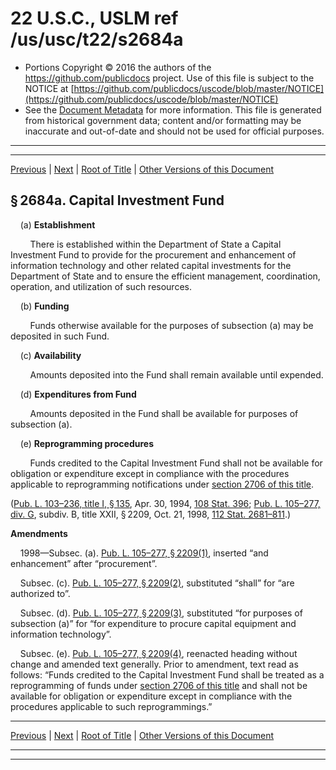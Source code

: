 ---
---

# 22 U.S.C., USLM ref /us/usc/t22/s2684a

* Portions Copyright © 2016 the authors of the https://github.com/publicdocs project.
  Use of this file is subject to the NOTICE at [https://github.com/publicdocs/uscode/blob/master/NOTICE](https://github.com/publicdocs/uscode/blob/master/NOTICE)
* See the [Document Metadata](././../../../..//README.md) for more information.
  This file is generated from historical government data; content and/or formatting may be inaccurate and out-of-date and should not be used for official purposes.

----------
----------

[Previous](./../../../..//us/usc/t22/ch38/m__us_usc_t22_s2684.md) | [Next](./../../../..//us/usc/t22/ch38/m__us_usc_t22_s2685.md) | [Root of Title](./../../../../) | [Other Versions of this Document](https://publicdocs.github.io/go/links?ns=uslm&ref=%2Fus%2Fusc%2Ft22%2Fs2684a)

## § 2684a. Capital Investment Fund

    (a) __Establishment__ 

        There is established within the Department of State a Capital Investment Fund to provide for the procurement and enhancement of information technology and other related capital investments for the Department of State and to ensure the efficient management, coordination, operation, and utilization of such resources.

    (b) __Funding__ 

        Funds otherwise available for the purposes of subsection (a) may be deposited in such Fund.

    (c) __Availability__ 

        Amounts deposited into the Fund shall remain available until expended.

    (d) __Expenditures from Fund__ 

        Amounts deposited in the Fund shall be available for purposes of subsection (a).

    (e) __Reprogramming procedures__ 

        Funds credited to the Capital Investment Fund shall not be available for obligation or expenditure except in compliance with the procedures applicable to reprogramming notifications under [section 2706 of this title][/us/usc/t22/s2706].

([Pub. L. 103–236, title I, § 135][/us/pl/103/236/s135], Apr. 30, 1994, [108 Stat. 396][/us/stat/108/396]; [Pub. L. 105–277, div. G][/us/pl/105/277], subdiv. B, title XXII, § 2209, Oct. 21, 1998, [112 Stat. 2681–811][/us/stat/112/2681-811].)

 __Amendments__ 

    1998—Subsec. (a). [Pub. L. 105–277, § 2209(1)][/us/pl/105/277/s2209/1], inserted “and enhancement” after “procurement”.

    Subsec. (c). [Pub. L. 105–277, § 2209(2)][/us/pl/105/277/s2209/2], substituted “shall” for “are authorized to”.

    Subsec. (d). [Pub. L. 105–277, § 2209(3)][/us/pl/105/277/s2209/3], substituted “for purposes of subsection (a)” for “for expenditure to procure capital equipment and information technology”.

    Subsec. (e). [Pub. L. 105–277, § 2209(4)][/us/pl/105/277/s2209/4], reenacted heading without change and amended text generally. Prior to amendment, text read as follows: “Funds credited to the Capital Investment Fund shall be treated as a reprogramming of funds under [section 2706 of this title][/us/usc/t22/s2706] and shall not be available for obligation or expenditure except in compliance with the procedures applicable to such reprogrammings.”

----------

[Previous](./../../../..//us/usc/t22/ch38/m__us_usc_t22_s2684.md) | [Next](./../../../..//us/usc/t22/ch38/m__us_usc_t22_s2685.md) | [Root of Title](./../../../../) | [Other Versions of this Document](https://publicdocs.github.io/go/links?ns=uslm&ref=%2Fus%2Fusc%2Ft22%2Fs2684a)

----------
----------

[/us/usc/t22/s2706]: https://publicdocs.github.io/go/links?ns=uslm&ref=%2Fus%2Fusc%2Ft22%2Fs2706
[/us/pl/103/236/s135]: https://publicdocs.github.io/go/links?ns=uslm&ref=%2Fus%2Fpl%2F103%2F236%2Fs135
[/us/stat/108/396]: https://publicdocs.github.io/go/links?ns=uslm&ref=%2Fus%2Fstat%2F108%2F396
[/us/pl/105/277]: https://publicdocs.github.io/go/links?ns=uslm&ref=%2Fus%2Fpl%2F105%2F277
[/us/stat/112/2681-811]: https://publicdocs.github.io/go/links?ns=uslm&ref=%2Fus%2Fstat%2F112%2F2681-811
[/us/pl/105/277/s2209/1]: https://publicdocs.github.io/go/links?ns=uslm&ref=%2Fus%2Fpl%2F105%2F277%2Fs2209%2F1
[/us/pl/105/277/s2209/2]: https://publicdocs.github.io/go/links?ns=uslm&ref=%2Fus%2Fpl%2F105%2F277%2Fs2209%2F2
[/us/pl/105/277/s2209/3]: https://publicdocs.github.io/go/links?ns=uslm&ref=%2Fus%2Fpl%2F105%2F277%2Fs2209%2F3
[/us/pl/105/277/s2209/4]: https://publicdocs.github.io/go/links?ns=uslm&ref=%2Fus%2Fpl%2F105%2F277%2Fs2209%2F4
[/us/usc/t22/s2706]: https://publicdocs.github.io/go/links?ns=uslm&ref=%2Fus%2Fusc%2Ft22%2Fs2706


